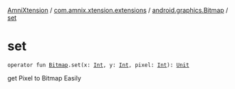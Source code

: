 [AmniXtension](../../index.md) / [com.amnix.xtension.extensions](../index.md) / [android.graphics.Bitmap](index.md) / [set](./set.md)

# set

`operator fun `[`Bitmap`](https://developer.android.com/reference/android/graphics/Bitmap.html)`.set(x: `[`Int`](https://kotlinlang.org/api/latest/jvm/stdlib/kotlin/-int/index.html)`, y: `[`Int`](https://kotlinlang.org/api/latest/jvm/stdlib/kotlin/-int/index.html)`, pixel: `[`Int`](https://kotlinlang.org/api/latest/jvm/stdlib/kotlin/-int/index.html)`): `[`Unit`](https://kotlinlang.org/api/latest/jvm/stdlib/kotlin/-unit/index.html)

get Pixel to Bitmap Easily


